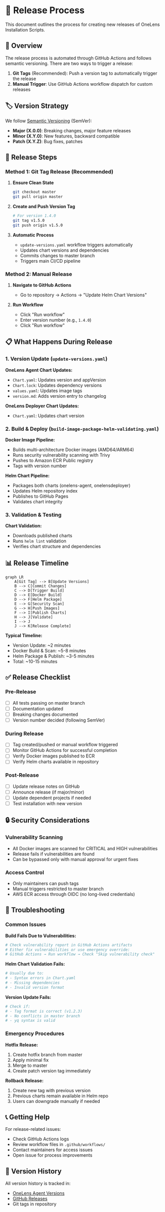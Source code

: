 # 📖 Release Process

This document outlines the process for creating new releases of OneLens Installation Scripts.

## 🔄 Overview

The release process is automated through GitHub Actions and follows semantic versioning. There are two ways to trigger a release:

1. **Git Tags** (Recommended): Push a version tag to automatically trigger the release
2. **Manual Trigger**: Use GitHub Actions workflow dispatch for custom releases

## 🏷️ Version Strategy

We follow [Semantic Versioning](https://semver.org/) (SemVer):

- **Major (X.0.0)**: Breaking changes, major feature releases
- **Minor (X.Y.0)**: New features, backward compatible
- **Patch (X.Y.Z)**: Bug fixes, patches

## 🚀 Release Steps

### Method 1: Git Tag Release (Recommended)

1. **Ensure Clean State**
   ```bash
   git checkout master
   git pull origin master
   ```

2. **Create and Push Version Tag**
   ```bash
   # For version 1.4.0
   git tag v1.5.0
   git push origin v1.5.0
   ```

3. **Automatic Process**
   - `update-versions.yaml` workflow triggers automatically
   - Updates chart versions and dependencies
   - Commits changes to master branch
   - Triggers main CI/CD pipeline

### Method 2: Manual Release

1. **Navigate to GitHub Actions**
   - Go to repository → Actions → "Update Helm Chart Versions"

2. **Run Workflow**
   - Click "Run workflow"
   - Enter version number (e.g., `1.4.0`)
   - Click "Run workflow"

## 📋 What Happens During Release

### 1. Version Update (`update-versions.yaml`)

**OneLens Agent Chart Updates:**
- `Chart.yaml`: Updates version and appVersion
- `Chart.lock`: Updates dependency versions
- `values.yaml`: Updates image tags
- `version.md`: Adds version entry to changelog

**OneLens Deployer Chart Updates:**
- `Chart.yaml`: Updates chart version

### 2. Build & Deploy (`build-image-package-helm-validating.yaml`)

**Docker Image Pipeline:**
- Builds multi-architecture Docker images (AMD64/ARM64)
- Runs security vulnerability scanning with Trivy
- Pushes to Amazon ECR Public registry
- Tags with version number

**Helm Chart Pipeline:**
- Packages both charts (onelens-agent, onelensdeployer)
- Updates Helm repository index
- Publishes to GitHub Pages
- Validates chart integrity

### 3. Validation & Testing

**Chart Validation:**
- Downloads published charts
- Runs `helm lint` validation
- Verifies chart structure and dependencies

## 📊 Release Timeline

```mermaid
graph LR
    A[Git Tag] --> B[Update Versions]
    B --> C[Commit Changes]
    C --> D[Trigger Build]
    D --> E[Docker Build]
    D --> F[Helm Package]
    E --> G[Security Scan]
    G --> H[Push Images]
    F --> I[Publish Charts]
    H --> J[Validate]
    I --> J
    J --> K[Release Complete]
```

**Typical Timeline:**
- Version Update: ~2 minutes
- Docker Build & Scan: ~5-8 minutes
- Helm Package & Publish: ~3-5 minutes
- Total: ~10-15 minutes

## ✅ Release Checklist

### Pre-Release
- [ ] All tests passing on master branch
- [ ] Documentation updated
- [ ] Breaking changes documented
- [ ] Version number decided (following SemVer)

### During Release
- [ ] Tag created/pushed or manual workflow triggered
- [ ] Monitor GitHub Actions for successful completion
- [ ] Verify Docker images published to ECR
- [ ] Verify Helm charts available in repository

### Post-Release
- [ ] Update release notes on GitHub
- [ ] Announce release (if major/minor)
- [ ] Update dependent projects if needed
- [ ] Test installation with new version

## 🔒 Security Considerations

### Vulnerability Scanning
- All Docker images are scanned for CRITICAL and HIGH vulnerabilities
- Release fails if vulnerabilities are found
- Can be bypassed only with manual approval for urgent fixes

### Access Control
- Only maintainers can push tags
- Manual triggers restricted to master branch
- AWS ECR access through OIDC (no long-lived credentials)

## 🐛 Troubleshooting

### Common Issues

**Build Fails Due to Vulnerabilities:**
```bash
# Check vulnerability report in GitHub Actions artifacts
# Either fix vulnerabilities or use emergency override:
# GitHub Actions → Run workflow → Check "Skip vulnerability check"
```

**Helm Chart Validation Fails:**
```bash
# Usually due to:
# - Syntax errors in Chart.yaml
# - Missing dependencies
# - Invalid version format
```

**Version Update Fails:**
```bash
# Check if:
# - Tag format is correct (v1.2.3)
# - No conflicts in master branch
# - yq syntax is valid
```

### Emergency Procedures

**Hotfix Release:**
1. Create hotfix branch from master
2. Apply minimal fix
3. Merge to master
4. Create patch version tag immediately

**Rollback Release:**
1. Create new tag with previous version
2. Previous charts remain available in Helm repo
3. Users can downgrade manually if needed

## 📞 Getting Help

For release-related issues:
- Check GitHub Actions logs
- Review workflow files in `.github/workflows/`
- Contact maintainers for access issues
- Open issue for process improvements

## 📝 Version History

All version history is tracked in:
- [OneLens Agent Versions](../charts/onelens-agent/version.md)
- [GitHub Releases](https://github.com/astuto-ai/onelens-installation-scripts/releases)
- Git tags in repository 